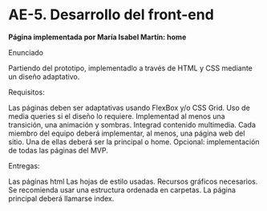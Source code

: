 # AE-5. Desarrollo del front-end
**Página implementada por María Isabel Martín: home**

Enunciado

Partiendo del prototipo, implementadlo a través de HTML y CSS mediante un diseño adaptativo.

Requisitos:

Las páginas deben ser adaptativas usando FlexBox y/o CSS Grid.
Uso de media queries si el diseño lo requiere.
Implementad al menos una transición, una animación y sombras.
Integrad contenido multimedia.
Cada miembro del equipo deberá implementar, al menos, una página web del sitio. Una de ellas deberá ser la principal o home.
Opcional: implementación de todas las páginas del MVP.
 

Entregas:

Las páginas html
Las hojas de estilo usadas.
Recursos gráficos necesarios.
Se recomienda usar una estructura ordenada en carpetas. La página principal deberá llamarse index.


